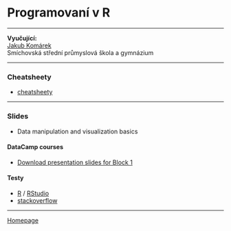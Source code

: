 # Programovaní v R 

--- 

**Vyučující:**  
[Jakub Komárek]()     
Smíchovská střední průmyslová škola a gymnázium

--- 

### Cheatsheety

+ [cheatsheety](https://JakubKomarek.github.io/SSPS/cheatsheets)


--- 

### Slides

+ Data manipulation and visualization basics
 

#### DataCamp courses  

+ [Download presentation slides for Block 1](https://github.com/formanektomas/4EK417/raw/master/Block1/Block_1.pdf)

  
#### Testy 

- [R](https://www.r-project.org/) / [RStudio](https://www.rstudio.com/products/RStudio/)  
- [stackoverflow](https://stackoverflow.com/tags/r/info)  



---

[Homepage](https://JakubKomárek.github.io/SSPS/)
